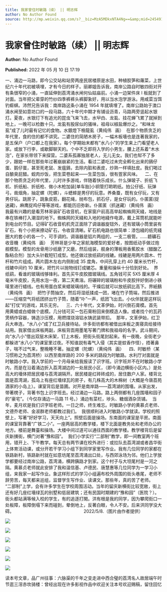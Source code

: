 ```yaml
---
title: 我家曾住时敏路（续） || 明志辉
author: No Author Found
source: http://mp.weixin.qq.com/s?__biz=MzA5MDkxNTA4Ng==&amp;mid=2454912219&amp;idx=1&amp;sn=7028bc09547ff8339bd4e8a28495e340&amp;chksm=87a234bab0d5bdac34298ee9f9beb04cecde4a3619a32ae565f677102b44868182604db22848#rd
---
```


# 我家曾住时敏路（续） || 明志辉

**Author:** No Author Found

**Published:** 2022 年 05 月 10 日 17:19

一、涌边一马路，即今公交站和站旁两座民居楼原是水田，种植胶笋和蕹菜，上世纪六十年代初被填埋，才有今日的样子。丽卿姐告诉我，南岸公路自时敏四街对开有条很窄的小涌，一直延伸到荔湾涌水闸何仙姑庙前。小涌一边架件床 I 板就到了对面。当年把父辈穿的竹纱四季裤裤头裤脚紥好，用以当水泡学游泳。用咸菜当饵钓蟛蜞。沛然兄告诉我：南岸路这条小涌在 1954 年就填埋了。南岸公路始于澳口涌水闸至如意坊口的一段马路，六十年代中期才有铺设沥青，马路两旁竖起水银灯。夏夜，水银灯下有追光的昆虫飞来飞去，水曱甴、龙虱、挂花蝉飞累了就掉到地上，一晚可以检数十只。龙虱有股尿似的骚味，祖母以椒盐爆炒之。“和味龙虱”成了儿时最有记忆的食物。水銀燈下檢龍虱（黄纯伟   画）  在那个物质贪乏的年代里，食的住的都不讲究。二婆住的简陋木房子，一幅木板墻也是连著我家的，是五保户（户口都上在我家）。每个学期始末都有”水八小”的学生来上门看望老人家。或放下行李，或歇脚聊天的。个中不乏即将入学的小男生，腰上还系着“木水泡”，在家长带领下来探营。二婆系孤寡独居老人，无儿无女。我们也幇不了多少，跟她一样在那些年过著崩崩紧的生活。看过二婆吃过未完全孵化出来的鷄仔蛋、鹅仔蛋，甚至死老鼠、发瘟鷄，去除内脏和表皮，炒熟一样填肚皮。我们喝过自酿臭屁醋。蚬肉炒饭，把生菜卷起来——生菜包饭，很有疍家风味。    二、在那个物质贪乏的年代里，儿时许多游戏，伴随着快乐成长。什么弹玻子、折纸飞机、折纸船、折纸枪、做小木枪加装[单车胎]小铜管打啲啲纸。拍公仔纸、玩弹弓，凿烟角，抽定螺（陀螺），斗蟋蟀是男仔的玩意。养桑蚕，既有女仔玩，又有男仔玩。跳房子，跳象皮筋，翻花绳，抛布包，抓石仔，是女仔玩的。仆匿匿(捉迷藏)，麻鹰捉鸡仔等等游戏，都能历旧弥新。仆匿匿（抓迷藏）（黄纯伟   画）  我最有兴趣的是看芳林哥装矿石收音机，在家窗户前高高举起蜘蛛网天綫，地线是串在铁棒打入潮湿的地下。蜘蛛网的天綫和入地的地綫作电源，戴上耳筒机就能听到电台的节目。记得矿石收音机机壳正面除了调谐器旋钮外，还有玻璃小筒里装有矿石，有个小把来撩动矿石，令收音清晰。矿石机电路也很简单：漆包綫的纸壳綫圈大的套小的各一个，可手调的。调谐器是铝片两组的，一支二极管。……聼礦石收音機（黄纯伟   画）  芳林哥是少年之家航海模型的爱好者，按图纸动手做过炮舰模型。模型的龙骨用沙纸磨了又磨，然后组装，舰身的薄板用香蕉胶水（醋酸乙酯粘合剂）加大头针截短钉成型。他还做过放纸鹞的线辘。线辘是用两片圆木、竹杆和竹片组成。两片圆木左右内侧削成 35 度角，中间孔穿上约 40 厘米长竹杆，线辘中间约 10 厘米，把竹片以抛物线钉成辘芯。重量和操纵十分恰到好处。  界纸鹞，看谁的玻璃线够锋利。首先买牛皮胶腊玻璃线。五角钱可买 5X5 厘米厚 4 毫米牛皮胶，先用水泡一夜，第二天煮溶。将碾碎的玻璃粉和牛皮胶拌好倒进小铁唛里进行蜡线。也有用蛋白浆来蜡玻璃线的。干燥后就可以放纸鹞比高下。界紙鷂（黄纯伟   画）  把竹子筒抽空，然后将湿纸揉成一团，堵在竹子筒端，然后推进——压缩空气将纸团挤出竹子筒，随着“卟”一声，纸团飞出去。小伙伴就是这样玩起“打仗”的游戏，其乐无穷。    三、六十年代，文革伊始，时兴倒石膏模。首先用黄蜡或白蜡做个底模。几分钱可买一包石膏粉回来倒模造人像。或者找个的瓦药煲柄作容器，铸造沙压模，用燃煤烧溶铝水铸武装带扣。  那年，文革伊始，红卫兵大串连。“水八小”成了红卫兵接待站，许多街坊都有被借出床板之类寝具给接待站用。我家借出床板两副，床板背靣用墨笔写著门牌和我祖母的名字。武斗期间，向“水八小”借出双层木床架，钉上木板，把街头街尾封起来。有一夜晚，全街老少都躲进“水八小”的课室里过夜。不知谁説有毒气入侵（其实是蚊香作怪），捂著鼻子，喘不过气来，整晚睡不著。抽定螺（陀螺）（黄纯伟   画）    四、时敏桥（某习惯称之为荔湾桥）以西至南岸路的 200 多米的路段为时敏路。水利厅对面就是时敏路小学。我入学前的一个月母亲给我报读了识字班。识字班并不在时敏路小学内，而是在沿着涌边折入荔湾湖边的一处居民小区，（即今涌边横街小区内。）是处高大的墻体把居民楼与荔湾湖隔开。居民楼是红砖砖成的，居住数户人家。楼背北面是荔湾湖，孤岛上有座红墻绿瓦的房子，有几株高大的木棉树（大概是今唐荔苑酒家的小岛上）。课室背后是苗圃。对开是南岸路——荔湾湖的围墻。从家出发，带著櫈子，背著书包上识字班去。经过涌边一马路。路上两侧都有几座围墻和园子的“豪宅”。（今仅存涌边一马路 11 号。）涌边有菜栏，埗头、糖烟酒杂货铺。  当年，麦月欢是我们识字班老师。一日之师，终生难忘。时敏路小学的黄慕贞老师、文德乔老师、金淑群老师都教过我们。  我很顺利进入时敏路小学就读。学校的照壁上，写著“好好学习，天天向上”。照壁后面是操场。东南面的课室是平房。南面的课室背靠著“广铁二小”。一座两层高的教学楼，楼下北面是教务处和老师办公的地方。楼前是舞臺和操场。大楼中间过道可以通往西面的教学楼。教学楼背后是留庆新撗街，横门对著“豫和园”。  我们小学实行“二部制”教学，即一间教室两个班用，错开上、下午教学。每天总有两节课在校外进行：或拉队去荔湾湖或者昌华街上体育活动课，或分开若干学习小组下到同学家里写作业。我有几位同学的家都在铁路新村，铁路新村就在如意坊尾至荔湾涌出口处，与西郊泳场为邻。他们上学放学都要经过南岸公路，荔湾涌，横跨銕路才到家。这个村子与大坦尾村是一河之隔。黄慕贞老师就此安排了我和温信基、卢德民、唐慧惠等几位同学为一学习小组，来我家一起写作业。象这样形式的学习小组遍布校外周围的街头巷尾，老师不辞劳苦，每天都来巡组，监督学生写作业、读课文。那些年，真的苦了老师。  “二部制”上学，会有许多学生在学校周围活动。当年的留庆新横街比较宽敞，街上还有好几座红墻绿瓦的别墅和低层建筑；还有民国时期建的“豫和园”（医院？）。街头都站满等候入校的学生，有的追逐打閙。洪有根是我的同学，因为攀爬街口一处板障，板障倒塌下来而碰到，晕倒地上，反著白眼，令人不安。后来洪同学没大碍。                                                         2022/5/8.（图片由作者提供）

![](https://mmbiz.qpic.cn/mmbiz_jpg/PJWG74pLsMasNias8tF8jA8THKP9smqw4hNaKYIGy91qY1um41F3GPqJH6TeCuBf5tRCs8EY8Nb0icicqO098dmqg/640)

![](https://mmbiz.qpic.cn/mmbiz_jpg/PJWG74pLsMasNias8tF8jA8THKP9smqw4Qvdo45U160J2iavvlTpibj6yIClJQKG5vVgQVc4ictwTQibH57PE42bibRw/640)

![](https://mmbiz.qpic.cn/mmbiz_jpg/PJWG74pLsMasNias8tF8jA8THKP9smqw4QcTBrArfPqUicfhkZX7fwd8Y4ZiaUV6ibNibrk8YhNODY1QuYDQmoqDADA/640)

![](https://mmbiz.qpic.cn/mmbiz_jpg/PJWG74pLsMasNias8tF8jA8THKP9smqw4fOrQ3L8EibQwwHnxDVVt2DENbziaFjfkwqhNGib0Gq04jTY9LprfICKhA/640)

![](https://mmbiz.qpic.cn/mmbiz_jpg/PJWG74pLsMasNias8tF8jA8THKP9smqw4RCtGmnkPPQ3sQURAsleibibkIZ1ibviaX6hDFMSZrNoNZWD7icmrmibZ00Gw/640)

![](https://mmbiz.qpic.cn/mmbiz_jpg/PJWG74pLsMasNias8tF8jA8THKP9smqw43MMBlyVhPexUQuQic6icLp5ONzVnDzhiaKNI9DCTs6ibJvsm6ygoQ4Lq0w/640)

读本号文章，品广州往事：六脉渠的千年之变走进中西合璧的荔湾名人故居端午时节逛三滘赤坎骑楼：曾经出现在许多影视作品中欢迎关注本号欢迎赐稿，留住回忆
